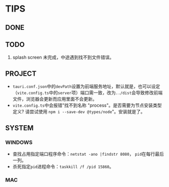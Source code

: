 # TIPS

## DONE

## TODO

1. splash screen 未完成，中途遇到找不到文件错误。

## PROJECT

- `tauri.conf.json`中的`devPath`设置为前端服务地址，默认就是，也可以设定（`vite.config.ts`中的`server`项）端口需一致，改为`../dist`会导致修改前端文件，浏览器会更新而应用里面不会更新。
- `vite.config.ts`中会报错"找不到名称 "process"。是否需要为节点安装类型定义? 请尝试使用 `npm i --save-dev @types/node`"。安装就是了。

## SYSTEM

### WINDOWS

- 查找占用指定端口程序命令：`netstat -ano |findstr 8080`， `pid`在每行最后一列。
- 杀死指定`pid`进程命令：`taskkill /f /pid 15860`。

### MAC

